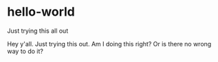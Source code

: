# hello-world
Just trying this all out

Hey y'all. Just trying this out. Am I doing this right? Or is there no wrong way to do it?
